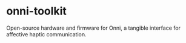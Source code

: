 # onni-toolkit
Open-source hardware and firmware for Onni, a tangible interface for affective haptic communication.

